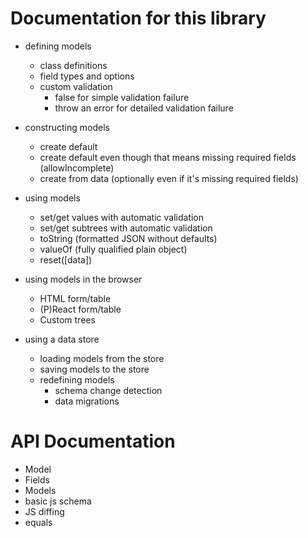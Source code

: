 # Documentation for this library

- defining models

  - class definitions
  - field types and options
  - custom validation
    - false for simple validation failure
    - throw an error for detailed validation failure

- constructing models

  - create default
  - create default even though that means missing required fields (allowIncomplete)
  - create from data (optionally even if it's missing required fields)

- using models

  - set/get values with automatic validation
  - set/get subtrees with automatic validation
  - toString (formatted JSON without defaults)
  - valueOf (fully qualified plain object)
  - reset([data])

- using models in the browser

  - HTML form/table
  - (P)React form/table
  - Custom trees

- using a data store

  - loading models from the store
  - saving models to the store
  - redefining models
    - schema change detection
    - data migrations

# API Documentation
  - Model
  - Fields
  - Models
  - basic js schema
  - JS diffing
  - equals

